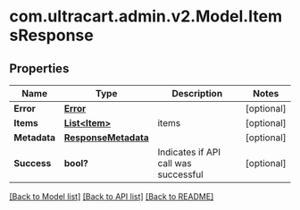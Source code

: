# com.ultracart.admin.v2.Model.ItemsResponse
## Properties

Name | Type | Description | Notes
------------ | ------------- | ------------- | -------------
**Error** | [**Error**](Error.md) |  | [optional] 
**Items** | [**List&lt;Item&gt;**](Item.md) | items | [optional] 
**Metadata** | [**ResponseMetadata**](ResponseMetadata.md) |  | [optional] 
**Success** | **bool?** | Indicates if API call was successful | [optional] 

[[Back to Model list]](../README.md#documentation-for-models) [[Back to API list]](../README.md#documentation-for-api-endpoints) [[Back to README]](../README.md)

